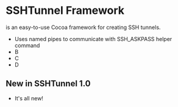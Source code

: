 # SSHTunnel Framework
is an easy-to-use Cocoa framework for creating SSH tunnels.

* Uses named pipes to communicate with SSH_ASKPASS helper command
* B
* C
* D

## New in SSHTunnel 1.0

* It's all new!
